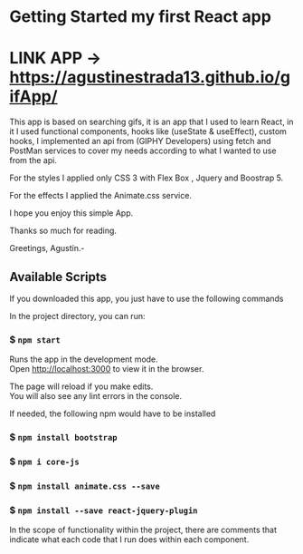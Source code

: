 # Getting Started my first React app

# LINK APP -> https://agustinestrada13.github.io/gifApp/

This app is based on searching gifs, it is an app that I used to learn React, in it I used functional components, hooks like (useState & useEffect), custom hooks, I implemented an api from (GIPHY Developers) using fetch and PostMan services to cover my needs according to what I wanted to use from the api.

For the styles I applied only CSS 3 with Flex Box , Jquery and Boostrap 5.

For the effects I applied the Animate.css service.

I hope you enjoy this simple App.

Thanks so much for reading.

Greetings, Agustín.-



## Available Scripts

If you downloaded this app, you just have to use the following commands

In the project directory, you can run:

### $ `npm start`

Runs the app in the development mode.\
Open [http://localhost:3000](http://localhost:3000) to view it in the browser.

The page will reload if you make edits.\
You will also see any lint errors in the console.


If needed, the following npm would have to be installed

### $ `npm install bootstrap`
### $ `npm i core-js`
### $ `npm install animate.css --save`
### $ `npm install --save react-jquery-plugin`


In the scope of functionality within the project, there are comments that indicate what each code that I run does within each component.


